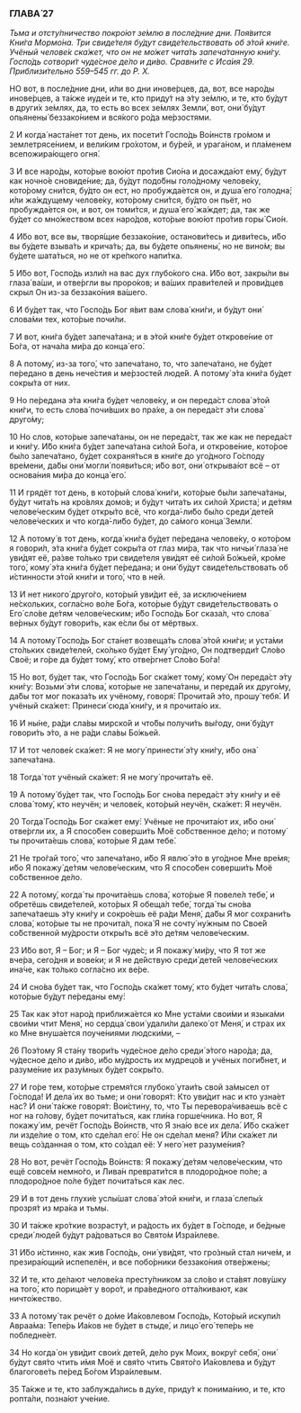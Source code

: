 ### ГЛАВА́ 27

_Тьма и отсту́пничество покро́ют зе́млю в после́дние дни. Поя́вится Кни́га Мормо́на. Три свиде́теля бу́дут свиде́тельствовать об э́той кни́ге. Учёный челове́к ска́жет, что он не мо́жет чита́ть запеча́танную кни́гу. Госпо́дь сотвори́т чуде́сное де́ло и ди́во. Сравни́те с Иса́ия 29. Приблизи́тельно 559–545 гг. до Р. Х._

НО вот, в после́дние дни, и́ли во дни инове́рцев, да, вот, все наро́ды инове́рцев, а та́кже иуде́и и те, кто приду́т на э́ту зе́млю, и те, кто бу́дут в други́х зе́млях, да, то есть во всех зе́млях Земли́, вот, они́ бу́дут опьянены́ беззако́нием и вся́кого ро́да ме́рзостями.

2 И когда́ наста́нет тот день, их посети́т Госпо́дь Во́инств гро́мом и землетрясе́нием, и вели́ким гро́хотом, и бу́рей, и урага́ном, и пла́менем всепожира́ющего огня́.

3 И все наро́ды, кото́рые вою́ют про́тив Сио́на и досажда́ют ему́, бу́дут как ночно́е сновиде́ние; да, бу́дут подо́бны голо́дному челове́ку, кото́рому сни́тся, бу́дто он ест, но пробужда́ется он, и душа́ его́ голодна́; и́ли жа́ждущему челове́ку, кото́рому сни́тся, бу́дто он пьёт, но пробужда́ется он, и вот, он томи́тся, и душа́ его́ жа́ждет; да, так же бу́дет со мно́жеством всех наро́дов, кото́рые вою́ют про́тив горы́ Сио́н.

4 И́бо вот, все вы, творя́щие беззако́ние, останови́тесь и диви́тесь, и́бо вы бу́дете взыва́ть и крича́ть; да, вы бу́дете опьянены́, но не вино́м; вы бу́дете шата́ться, но не от кре́пкого напи́тка.

5 И́бо вот, Госпо́дь изли́л на вас дух глубо́кого сна. И́бо вот, закры́ли вы глаза́ ва́ши, и отве́ргли вы проро́ков; и ва́ших прави́телей и прови́дцев скрыл Он из-за беззако́ния ва́шего.

6 И бу́дет так, что Госпо́дь Бог я́вит вам слова́ кни́ги, и бу́дут они́ слова́ми тех, кото́рые почи́ли.

7 И вот, кни́га бу́дет запеча́тана; и в э́той кни́ге бу́дет открове́ние от Бо́га, от нача́ла ми́ра до конца́ его́.

8 А потому́, из-за того́, что запеча́тано, то, что запеча́тано, не бу́дет пе́редано в день нече́стия и ме́рзостей люде́й. А потому́ э́та кни́га бу́дет сокры́та от них.

9 Но пе́редана э́та кни́га бу́дет челове́ку, и он переда́ст слова́ э́той кни́ги, то есть слова́ почи́вших во пра́хе, а он переда́ст э́ти слова́ друго́му;

10 Но слов, кото́рые запеча́таны, он не переда́ст, так же как не переда́ст и кни́гу. И́бо кни́га бу́дет запеча́тана си́лой Бо́га, и открове́ние, кото́рое бы́ло запеча́тано, бу́дет сохраня́ться в кни́ге до уго́дного Го́споду вре́мени, да́бы они́ могли́ появи́ться; и́бо вот, они́ открыва́ют всё – от основа́ния ми́ра до конца́ его́.

11 И грядёт тот день, в кото́рый слова́ кни́ги, кото́рые бы́ли запеча́таны, бу́дут чита́ть на кро́влях домо́в; и бу́дут чита́ть их си́лой Христа́; и де́тям челове́ческим бу́дет откры́то всё, что когда́-ли́бо бы́ло среди́ дете́й челове́ческих и что когда́-ли́бо бу́дет, до са́мого конца́ Земли́.

12 А потому́ в тот день, когда́ кни́га бу́дет пе́редана челове́ку, о кото́ром я говори́л, э́та кни́га бу́дет сокры́та от глаз ми́ра, так что ничьи́ глаза́ не уви́дят её, ра́зве то́лько три свиде́теля уви́дят её си́лой Бо́жьей, кро́ме того́, кому́ э́та кни́га бу́дет пе́редана; и они́ бу́дут свиде́тельствовать об и́стинности э́той кни́ги и того́, что в ней.

13 И нет никого́ друго́го, кото́рый уви́дит её, за исключе́нием не́скольких, согла́сно во́ле Бо́га, кото́рые бу́дут свиде́тельствовать о Его́ сло́ве де́тям челове́ческим; и́бо Госпо́дь Бог сказа́л, что слова́ ве́рных бу́дут говори́ть, как е́сли бы от мёртвых.

14 А потому́ Госпо́дь Бог ста́нет возвеща́ть слова́ э́той кни́ги; и уста́ми сто́льких свиде́телей, ско́лько бу́дет Ему́ уго́дно, Он подтверди́т Сло́во Своё; и го́ре да бу́дет тому́, кто отве́ргнет Сло́во Бо́га!

15 Но вот, бу́дет так, что Госпо́дь Бог ска́жет тому́, кому́ Он переда́ст э́ту кни́гу: Возьми́ э́ти слова́, кото́рые не запеча́таны, и переда́й их друго́му, да́бы тот мог показа́ть их учёному, говоря́: Прочита́й э́то, прошу́ тебя́. И учёный ска́жет: Принеси́ сюда́ кни́гу, и я прочита́ю их.

16 И ны́не, ра́ди сла́вы мирско́й и что́бы получи́ть вы́году, они́ бу́дут говори́ть э́то, а не ра́ди сла́вы Бо́жьей.

17 И тот челове́к ска́жет: Я не могу́ принести́ э́ту кни́гу, и́бо она́ запеча́тана.

18 Тогда́ тот учёный ска́жет: Я не могу́ прочита́ть её.

19 А потому́ бу́дет так, что Госпо́дь Бог сно́ва переда́ст э́ту кни́гу и её слова́ тому́, кто неучён; и челове́к, кото́рый неучён, ска́жет: Я неучён.

20 Тогда́ Госпо́дь Бог ска́жет ему́: Учёные не прочита́ют их, и́бо они́ отве́ргли их, а Я спосо́бен соверши́ть Моё со́бственное де́ло; и потому́ ты прочита́ешь слова́, кото́рые Я дам тебе́.

21 Не тро́гай того́, что запеча́тано, и́бо Я явлю́ э́то в уго́дное Мне вре́мя; и́бо Я покажу́ де́тям челове́ческим, что Я спосо́бен соверши́ть Моё со́бственное де́ло.

22 А потому́, когда́ ты прочита́ешь слова́, кото́рые Я повеле́л тебе́, и обретёшь свиде́телей, кото́рых Я обеща́л тебе́, тогда́ ты сно́ва запеча́таешь э́ту кни́гу и сокро́ешь её ра́ди Меня́, да́бы Я мог сохрани́ть слова́, кото́рые ты не прочита́л, пока́ Я не сочту́ ну́жным по Свое́й со́бственной му́дрости откры́ть всё э́то де́тям челове́ческим.

23 И́бо вот, Я – Бог; и Я – Бог чуде́с; и Я покажу́ ми́ру, что Я тот же вче́ра, сего́дня и вове́ки; и Я не де́йствую среди́ дете́й челове́ческих ина́че, как то́лько согла́сно их ве́ре.

24 И сно́ва бу́дет так, что Госпо́дь ска́жет тому́, кто бу́дет чита́ть слова́, кото́рые бу́дут пе́реданы ему́:

25 Так как э́тот наро́д приближа́ется ко Мне уста́ми свои́ми и языка́ми свои́ми чтит Меня́, но сердца́ свои́ удали́ли далеко́ от Меня́, и страх их ко Мне внуша́ется поуче́ниями людски́ми, –

26 Поэ́тому Я ста́ну твори́ть чуде́сное де́ло среди́ э́того наро́да; да, чу́десное де́ло и ди́во, и́бо му́дрость их мудрецо́в и учёных поги́бнет, и разуме́ние их разу́мных бу́дет сокры́то.

27 И го́ре тем, кото́рые стремя́тся глубоко́ утаи́ть свой за́мысел от Го́спода! И дела́ их во тьме; и они́ говоря́т: Кто уви́дит нас и кто узна́ет нас? И они́ та́кже говоря́т: Вои́стину, то, что Ты перевора́чиваешь всё с ног на го́лову, бу́дет почита́ться, как гли́на горше́чника. Но вот, Я покажу́ им, речёт Госпо́дь Во́инств, что Я зна́ю все их дела́. И́бо ска́жет ли изде́лие о том, кто сде́лал его́: Не он сде́лал меня́? И́ли ска́жет ли вещь со́зданная о том, кто со́здал её: У него́ нет разуме́ния?

28 Но вот, речёт Госпо́дь Во́инств: Я покажу́ де́тям челове́ческим, что ещё совсе́м немно́го, и Лива́н преврати́тся в плодоро́дное по́ле; а плодоро́дное по́ле бу́дет почита́ться как лес.

29 И в тот день глухи́е услы́шат слова́ э́той кни́ги, и глаза́ слепы́х прозря́т из мра́ка и тьмы.

30 И та́кже кро́ткие возрасту́т, и ра́дость их бу́дет в Го́споде, и бе́дные среди́ люде́й бу́дут ра́доваться во Свято́м Изра́илеве.

31 И́бо и́стинно, как жив Госпо́дь, они́ уви́дят, что гро́зный стал ниче́м, и презира́ющий испепелён, и все побо́рники беззако́ния отве́ржены;

32 И те, кто де́лают челове́ка престу́пником за сло́во и ста́вят лову́шку на того́, кто порица́ет у воро́т, и пра́ведного отта́лкивают, как ничто́жество.

33 А потому́ так речёт о до́ме Иа́ковлевом Госпо́дь, Кото́рый искупи́л Авраа́ма: Тепе́рь Иа́ков не бу́дет в стыде́, и лицо́ его́ тепе́рь не побледне́ет.

34 Но когда́ он уви́дит свои́х дете́й, де́ло рук Моих, вокру́г себя́, они́ бу́дут свя́то чтить и́мя Моё и свя́то чтить Свято́го Иа́ковлева и бу́дут благогове́ть пе́ред Бо́гом Изра́илевым.

35 Та́кже и те, кто заблужда́лись в ду́хе, приду́т к понима́нию, и те, кто ропта́ли, позна́ют уче́ние.
